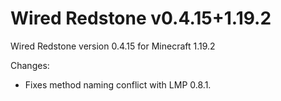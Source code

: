 # Wired Redstone v0.4.15+1.19.2

Wired Redstone version 0.4.15 for Minecraft 1.19.2

Changes:

* Fixes method naming conflict with LMP 0.8.1.
